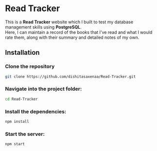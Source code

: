 # Read Tracker

This is a **Read Tracker** website which I built to test my database management skills using **PostgreSQL**.  
Here, I can maintain a record of the books that I've read and what I would rate them, along with their summary and detailed notes of my own.

## Installation

### Clone the repository
```bash
git clone https://github.com/dishitasaxenaa/Read-Tracker.git
```


### Navigate into the project folder:
```bash
cd Read-Tracker
```

### Install the dependencies:
```bash
npm install
```

### Start the server:
```bash
npm start
```
